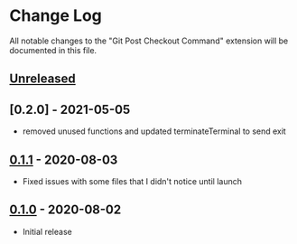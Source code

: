 # Change Log

All notable changes to the "Git Post Checkout Command" extension will be documented in this file.

## [Unreleased]

## [0.2.0] - 2021-05-05

- removed unused functions and updated terminateTerminal to send exit

## [0.1.1] - 2020-08-03

- Fixed issues with some files that I didn't notice until launch

## [0.1.0] - 2020-08-02

- Initial release

[Unreleased]: https://github.com/gameguy682/git-post-checkout-command/compare/v0.1.1...HEAD
[0.1.1]: https://github.com/gameguy682/git-post-checkout-command/releases/tag/v0.1.1
[0.1.0]: https://github.com/gameguy682/git-post-checkout-command/releases/tag/v0.1.0